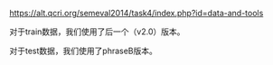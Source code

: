 
https://alt.qcri.org/semeval2014/task4/index.php?id=data-and-tools

对于train数据，我们使用了后一个（v2.0）版本。

对于test数据，我们使用了phraseB版本。